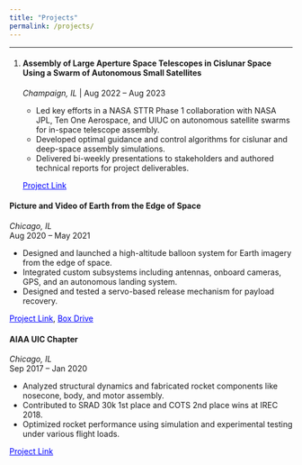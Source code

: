 ```yaml
---
title: "Projects"
permalink: /projects/
---
```


---

1. #### **Assembly of Large Aperture Space Telescopes in Cislunar Space Using a Swarm of Autonomous Small Satellites**  
   *Champaign, IL* | Aug 2022 – Aug 2023  
   - Led key efforts in a NASA STTR Phase 1 collaboration with NASA JPL, Ten One Aerospace, and UIUC on autonomous satellite swarms for in-space telescope assembly.  
   - Developed optimal guidance and control algorithms for cislunar and deep-space assembly simulations.  
   - Delivered bi-weekly presentations to stakeholders and authored technical reports for project deliverables.  
   
   <a href="https://techport.nasa.gov/projects/125430" target="_blank" style="color:blue">Project Link</a>

#### **Picture and Video of Earth from the Edge of Space**  
*Chicago, IL*  
Aug 2020 – May 2021  
- Designed and launched a high-altitude balloon system for Earth imagery from the edge of space.  
- Integrated custom subsystems including antennas, onboard cameras, GPS, and an autonomous landing system.  
- Designed and tested a servo-based release mechanism for payload recovery.

 <a href="https://engineeringexpo.uic.edu/news-stories/picture-and-video-of-earth-from-the-edge-of-space/" target="_blank" style="color:blue">Project Link</a>,  <a href="https://uofi.box.com/s/2ltcae737hbipjtp8v0wmlhwifk0vt22" target="_blank" style="color:blue">Box Drive</a>

#### **AIAA UIC Chapter**  
*Chicago, IL*  
Sep 2017 – Jan 2020  
- Analyzed structural dynamics and fabricated rocket components like nosecone, body, and motor assembly.  
- Contributed to SRAD 30k 1st place and COTS 2nd place wins at IREC 2018.  
- Optimized rocket performance using simulation and experimental testing under various flight loads.

 <a href="https://mie.uic.edu/news-stories/engineering-students-blast-to-first-place-at-international-competition/" target="_blank" style="color:blue">Project Link</a>
